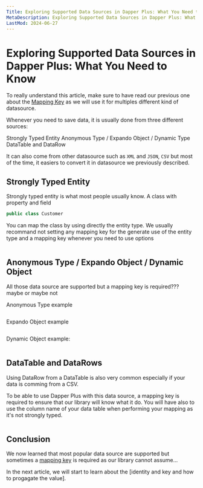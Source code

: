 ```yaml
---
Title: Exploring Supported Data Sources in Dapper Plus: What You Need to Know 
MetaDescription: Exploring Supported Data Sources in Dapper Plus: What You Need to Know 
LastMod: 2024-06-27
---
```


# Exploring Supported Data Sources in Dapper Plus: What You Need to Know 

To really understand this article, make sure to have read our previous one about the [Mapping Key](#) as we will use it for multiples different kind of datasource.

Whenever you need to save data, it is usually done from three different sources:

Strongly Typed Entity
Anonymous Type / Expando Object / Dynamic Type
DataTable and DataRow

It can also come from other datasource such as `XML` and `JSON`, `CSV` but most of the time, it easiers to convert it in datasource we previously described.

## Strongly Typed Entity

Strongly typed entity is what most people usually know. A class with property and field

```csharp
public class Customer
```

You can map the class by using directly the entity type. We usually recommand not setting any mapping key for the generate use of the entity type and a mapping key whenever you need to use options

```csharp
```

## Anonymous Type / Expando Object / Dynamic Object

All those data source are supported but a mapping key is required??? maybe or maybe not

Anonymous Type example

```csharp
```

Expando Object example

```csharp
```

Dynamic Object example:

```csharp
```

## DataTable and DataRows

Using DataRow from a DataTable is also very common especially if your data is comming from a CSV.

To be able to use Dapper Plus with this data source, a mapping key is required to ensure that our library will know what it do. You will have also to use the column name of your data table when performing your mapping as it's not strongly typed.

```csharp

```

## Conclusion

We now learned that most popular data source are supported but sometimes a [mapping key](#) is required as our library cannot assume...

In the next article, we will start to learn about the [identity and key and how to progagate the value].


